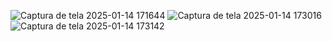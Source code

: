 ![Captura de tela 2025-01-14 171644](https://github.com/user-attachments/assets/476a4e0e-8340-4489-b191-dac25f317daf)
![Captura de tela 2025-01-14 173016](https://github.com/user-attachments/assets/f704d5de-379c-4b86-adc3-7cd3831fc035)
![Captura de tela 2025-01-14 173142](https://github.com/user-attachments/assets/7a5ec4e7-cbc2-48ed-9b33-d2f6315f5e41)
